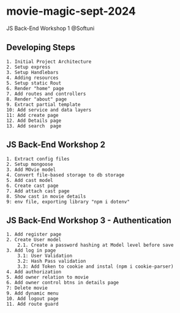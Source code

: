# movie-magic-sept-2024
JS Back-End Workshop 1  @Softuni

## Developing Steps
    1. Initial Project Architecture
    2. Setup express
    3. Setup Handlebars
    4. Adding resources
    5. Setup static Rout 
    6. Render "home" page
    7. Add routes and controllers
    8. Render "about" page
    9. Extract partial template 
    10: Add service and data layers
    11: Add create page
    12. Add Details page
    13. Add search  page

## JS Back-End Workshop 2 
    
    1. Extract config files
    2. Setup mongoose
    3. Add MOvie model
    4. Convert file-based storage to db storage
    5. Add cast model
    6. Create cast page
    7. Add attach cast page 
    8. Show cast in movie details 
    9: env file, exporting library "npm i dotenv"

## JS Back-End Workshop 3 - Authentication

    1. Add register page
    2. Create User model
        2.1. Create a password hashing at Model level before save 
    3. Add log in page 
        3.1: User Validation
        3.2: Hash Pass validation
        3.3: Add Token to cookie and instal (npm i cookie-parser)
    4. Add authorization 
    5. Add owner relation to movie
    6. Add owner control btns in details page  
    7: Delete movie
    9. Add dynamic menu
    10. Add logout page
    11. Add route guard

